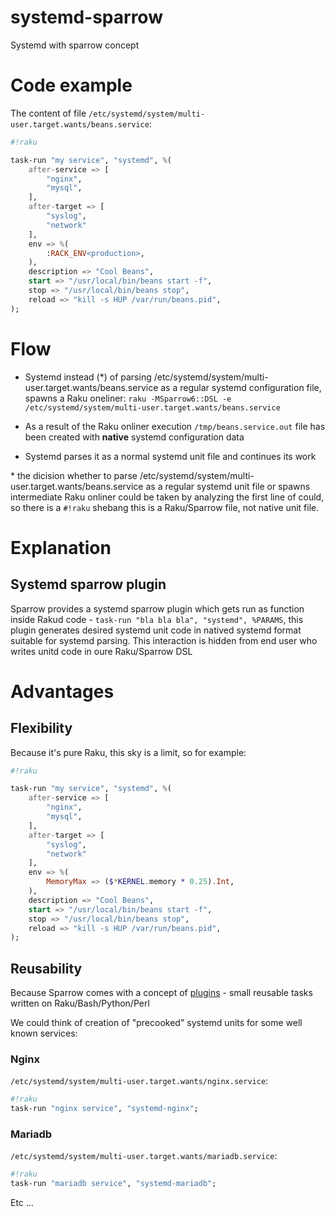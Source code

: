 # systemd-sparrow
Systemd with sparrow concept


# Code example

The content of file `/etc/systemd/system/multi-user.target.wants/beans.service`:

```raku
#!raku

task-run "my service", "systemd", %(
    after-service => [
        "nginx",
        "mysql",
    ],
    after-target => [
        "syslog",
        "network"
    ],
    env => %(
        :RACK_ENV<production>,
    ),
    description => "Cool Beans",
    start => "/usr/local/bin/beans start -f",
    stop => "/usr/local/bin/beans stop",
    reload => "kill -s HUP /var/run/beans.pid",
);
```

# Flow

- Systemd instead (*) of parsing /etc/systemd/system/multi-user.target.wants/beans.service as a regular systemd configuration file, spawns a Raku oneliner: `raku -MSparrow6::DSL -e /etc/systemd/system/multi-user.target.wants/beans.service`

- As a result of the Raku onliner execution `/tmp/beans.service.out` file has been created with **native** systemd configuration data

- Systemd parses it as a normal systemd unit file and continues its work


\* the dicision whether to parse /etc/systemd/system/multi-user.target.wants/beans.service as a regular systemd unit file or spawns intermediate Raku onliner could be taken by analyzing the first line of could, so there is a `#!raku` shebang this is a Raku/Sparrow file, not native unit file.

# Explanation

## Systemd sparrow plugin

Sparrow provides a systemd sparrow plugin which gets run as function inside Rakud code - `task-run "bla bla bla", "systemd", %PARAMS`, this plugin generates desired systemd unit code in natived systemd format suitable for systemd parsing. This interaction is hidden from end user who writes unitd code in oure Raku/Sparrow DSL


# Advantages

## Flexibility 

Because it's pure Raku, this sky is a limit, so for example:

```raku
#!raku

task-run "my service", "systemd", %(
    after-service => [
        "nginx",
        "mysql",
    ],
    after-target => [
        "syslog",
        "network"
    ],
    env => %(
        MemoryMax => ($*KERNEL.memory * 0.25).Int,
    ),
    description => "Cool Beans",
    start => "/usr/local/bin/beans start -f",
    stop => "/usr/local/bin/beans stop",
    reload => "kill -s HUP /var/run/beans.pid",
);
```

## Reusability

Because Sparrow comes with a concept of [plugins](https://sparrowhub.io) - small reusable tasks written on Raku/Bash/Python/Perl

We could think of creation of "precooked" systemd units for some well known services:


### Nginx

`/etc/systemd/system/multi-user.target.wants/nginx.service`:


```raku
#!raku
task-run "nginx service", "systemd-nginx";
```

### Mariadb

`/etc/systemd/system/multi-user.target.wants/mariadb.service`:

```raku
#!raku
task-run "mariadb service", "systemd-mariadb";
```

Etc ...
